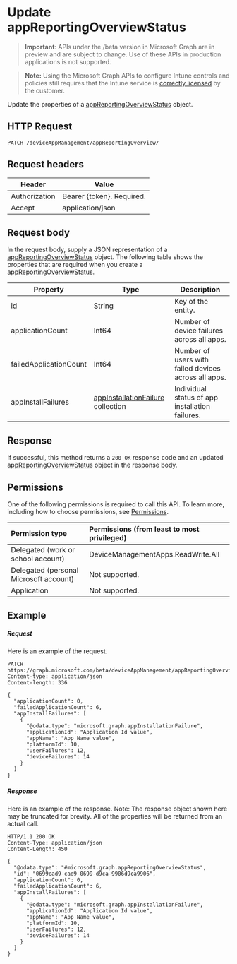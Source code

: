 ﻿# Update appReportingOverviewStatus

> **Important**: APIs under the /beta version in Microsoft Graph are in preview and are subject to change. Use of these APIs in production applications is not supported.

> **Note:** Using the Microsoft Graph APIs to configure Intune controls and policies still requires that the Intune service is [correctly licensed](https://go.microsoft.com/fwlink/?linkid=839381) by the customer.

Update the properties of a [appReportingOverviewStatus](../resources/intune_apps_appreportingoverviewstatus.md) object.
## HTTP Request
<!-- {
  "blockType": "ignored"
}
-->
```http
PATCH /deviceAppManagement/appReportingOverview/
```

## Request headers
|Header|Value|
|---|---|
|Authorization|Bearer {token}. Required.|
|Accept|application/json|

## Request body
In the request body, supply a JSON representation of a [appReportingOverviewStatus](../resources/intune_apps_appreportingoverviewstatus.md) object.
The following table shows the properties that are required when you create a [appReportingOverviewStatus](../resources/intune_apps_appreportingoverviewstatus.md).

|Property|Type|Description|
|---|---|---|
|id|String|Key of the entity.|
|applicationCount|Int64|Number of device failures across all apps.|
|failedApplicationCount|Int64|Number of users with failed devices across all apps.|
|appInstallFailures|[appInstallationFailure](../resources/intune_apps_appinstallationfailure.md) collection|Individual status of app installation failures.|

## Response

If successful, this method returns a `200 OK` response code and an updated [appReportingOverviewStatus](../resources/intune_apps_appreportingoverviewstatus.md) object in the response body.

## Permissions
One of the following permissions is required to call this API. To learn more, including how to choose permissions, see [Permissions](../../../concepts/permissions_reference.md).

|Permission type      | Permissions (from least to most privileged)              | 
|:--------------------|:---------------------------------------------------------| 
|Delegated (work or school account) | DeviceManagementApps.ReadWrite.All    | 
|Delegated (personal Microsoft account) | Not supported.    | 
|Application | Not supported. | 

## Example

##### Request

Here is an example of the request.
```http
PATCH https://graph.microsoft.com/beta/deviceAppManagement/appReportingOverview/
Content-type: application/json
Content-length: 336

{
  "applicationCount": 0,
  "failedApplicationCount": 6,
  "appInstallFailures": [
    {
      "@odata.type": "microsoft.graph.appInstallationFailure",
      "applicationId": "Application Id value",
      "appName": "App Name value",
      "platformId": 10,
      "userFailures": 12,
      "deviceFailures": 14
    }
  ]
}
```

##### Response

Here is an example of the response. Note: The response object shown here may be truncated for brevity. All of the properties will be returned from an actual call.
```http
HTTP/1.1 200 OK
Content-Type: application/json
Content-Length: 450

{
  "@odata.type": "#microsoft.graph.appReportingOverviewStatus",
  "id": "0699cad9-cad9-0699-d9ca-9906d9ca9906",
  "applicationCount": 0,
  "failedApplicationCount": 6,
  "appInstallFailures": [
    {
      "@odata.type": "microsoft.graph.appInstallationFailure",
      "applicationId": "Application Id value",
      "appName": "App Name value",
      "platformId": 10,
      "userFailures": 12,
      "deviceFailures": 14
    }
  ]
}
```




